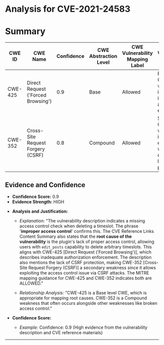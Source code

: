 # Analysis for CVE-2021-24583

# Summary
| CWE ID | CWE Name | Confidence | CWE Abstraction Level | CWE Vulnerability Mapping Label | CWE-Vulnerability Mapping Notes |
|---|---|---|---|---|---|
| CWE-425 | Direct Request ('Forced Browsing') | 0.9 | Base | Allowed | Primary CWE: The vulnerability is due to inadequate authorization enforcement. |
| CWE-352 | Cross-Site Request Forgery (CSRF) | 0.8 | Compound | Allowed | Secondary CWE: The vulnerability is also exploitable via CSRF due to the lack of CSRF protection. |

## Evidence and Confidence

*   **Confidence Score:** 0.9
*   **Evidence Strength:** HIGH

- **Analysis and Justification:**  
  - *Explanation:* "The vulnerability description indicates a missing access control check when deleting a timeslot. The phrase '**improper access control**' confirms this. The CVE Reference Links Content Summary also states that the **root cause of the vulnerability** is the plugin's lack of proper access control, allowing users with `edit_posts` capability to delete arbitrary timeslots. This aligns with CWE-425 [Direct Request ('Forced Browsing')], which describes inadequate authorization enforcement. The description also mentions the lack of CSRF protection, making CWE-352 [Cross-Site Request Forgery (CSRF)] a secondary weakness since it allows exploiting the access control issue via CSRF attacks. The MITRE mapping guidance for CWE-425 and CWE-352 indicates both are ALLOWED."
  
  - *Relationship Analysis:* "CWE-425 is a Base level CWE, which is appropriate for mapping root causes. CWE-352 is a Compound weakness that often occurs alongside other weaknesses like broken access control."

- **Confidence Score:**  
  - *Example:* Confidence: 0.9 (High evidence from the vulnerability description and CVE reference materials)

---